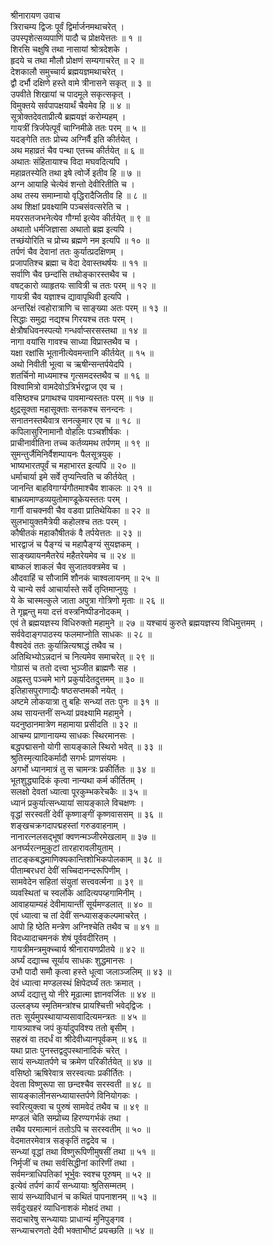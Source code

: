 श्रीनारायण उवाच  
त्रिराचम्य द्विजः पूर्वं द्विर्मार्जनमथाचरेत् ।  
उपस्पृशेत्सव्यपाणिं पादौ च प्रोक्षयेत्ततः ॥ १ ॥  
शिरसि चक्षुषि तथा नासायां श्रोत्रदेशके ।  
हृदये च तथा मौलौ प्रोक्षणं सम्यगाचरेत् ॥ २ ॥  
देशकालौ समुच्चार्य ब्रह्मयज्ञमथाचरेत् ।  
द्वौ दर्भौ दक्षिणे हस्ते वामे त्रीनासने सकृत् ॥ ३ ॥  
उपवीते शिखायां च पादमूले सकृत्सकृत् ।  
विमुक्तये सर्वपापक्षयार्थं चैवमेव हि ॥ ४ ॥  
सूत्रोक्तदेवताप्रीत्यै ब्रह्मयज्ञं करोम्यहम् ।  
गायत्रीं त्रिर्जपेत्पूर्वं चाग्निमीळे ततः परम् ॥ ५ ॥  
यदङ्‌गेति ततः प्रोच्य अग्निर्वै इति कीर्तयेत् ।  
अथ महाव्रतं चैव पन्था एतच्च कीर्तयेत् ॥ ६ ॥  
अथातः संहितायाश्च विदा मघवदित्यपि ।  
महाव्रतस्येति तथा इषे त्वोर्जे इतीव हि ॥ ७ ॥  
अग्न आयाहि चेत्येवं शन्तो देवीरितीति च ।  
अथ तस्य समाम्नायो वृद्धिरादैजितीव हि ॥ ८ ॥  
अथ शिक्षां प्रवक्ष्यामि पञ्चसंवत्सरेति च ।  
मयरसतजभनेत्येव गौर्ग्मा इत्येव कीर्तयेत् ॥ ९ ॥  
अथातो धर्मजिज्ञासा अथातो ब्रह्म इत्यपि ।  
तच्छंयोरिति च प्रोच्य ब्रह्मणे नम इत्यपि ॥ १० ॥  
तर्पणं चैव देवानां ततः कुर्यात्प्रदक्षिणम् ।  
प्रजापतिश्च ब्रह्मा च वेदा देवास्तथर्षयः ॥ ११ ॥  
सर्वाणि चैव छन्दांसि तथोङ्‌कारस्तथैव च ।  
वषट्कारो व्याहृतयः सावित्री च ततः परम् ॥ १२ ॥  
गायत्री चैव यज्ञाश्च द्यावापृथिवी इत्यपि ।  
अन्तरिक्षं त्वहोरात्राणि च साङ्ख्या अतः परम् ॥ १३ ॥  
सिद्धाः समुद्रा नद्यश्च गिरयश्च ततः परम् ।  
क्षेत्रौषधिवनस्पत्यो गन्धर्वाप्सरसस्तथा ॥ १४ ॥  
नागा वयांसि गावश्च साध्या विप्रास्तथैव च ।  
यक्षा रक्षांसि भूतानीत्येवमन्तानि कीर्तयेत् ॥ १५ ॥  
अथो निवीती भूत्वा च ऋषीन्सन्तर्पयेदपि ।  
शतर्चिनो माध्यमाश्च गृत्समदस्तथैव च ॥ १६ ॥  
विश्वामित्रो वामदेवोऽत्रिर्भरद्वाज एव च ।  
वसिष्ठश्च प्रगाथश्च पावमान्यस्ततः परम् ॥ १७ ॥  
क्षुद्रसूक्ता महासूक्ताः सनकश्च सनन्दनः ।  
सनातनस्तथैवात्र सनत्कुमार एव च ॥ १८ ॥  
कपिलासुरिनामानौ वोहलिः पञ्चशीर्षकः ।  
प्राचीनावीतिना तच्च कर्तव्यमथ तर्पणम् ॥ १९ ॥  
सुमन्तुर्जैमिनिर्वैशम्पायनः पैलसूत्रयुक् ।  
भाष्यभारतपूर्वं च महाभारत इत्यपि ॥ २० ॥  
धर्माचार्या इमे सर्वे तृप्यन्त्विति च कीर्तयेत् ।  
जानन्ति बाहविगार्ग्यगौतमाश्चैव शाकलः ॥ २१ ॥  
बाभ्रव्यमाण्डव्ययुतोमाण्डूकेयस्ततः परम् ।  
गार्गी वाचक्नवी चैव वडवा प्रातिथेयिका ॥ २२ ॥  
सुलभायुक्तमैत्रेयी कहोलश्च ततः परम् ।  
कौषीतकं महाकौषीतकं वै तर्पयेत्ततः ॥ २३ ॥  
भारद्वाजं च पैङ्‌ग्यं च महापैङ्‌ग्यं सुयज्ञकम् ।  
साङ्ख्यायनमैतरेयं महैतरेयमेव च ॥ २४ ॥  
बाष्कलं शाकलं चैव सुजातवक्त्रमेव च ।  
औदवाहिं च सौजामिं शौनकं चाश्वलायनम् ॥ २५ ॥  
ये चान्ये सर्व आचार्यास्ते सर्वे तृप्तिमाप्नुयुः ।  
ये के चास्मत्कुले जाता अपुत्रा गोत्रिणो मृताः ॥ २६ ॥  
ते गृह्णन्तु मया दत्तं वस्त्रनिष्पीडनोदकम् ।  
एवं ते ब्रह्मयज्ञस्य विधिरुक्तो महामुने ॥ २७ ॥
यश्चायं कुरुते ब्रह्मयज्ञस्य विधिमुत्तमम् ।  
सर्ववेदाङ्‌गपाठस्य फलमाप्नोति साधकः ॥ २८ ॥  
वैश्वदेवं ततः कुर्यान्नित्यश्राद्धं तथैव च ।  
अतिथिभ्योऽन्नदानं च नित्यमेव समाचरेत् ॥ २९ ॥  
गोग्रासं च ततो दत्त्वा भुञ्जीत ब्राह्मणैः सह ।  
अह्नस्तु पञ्चमे भागे प्रकुर्यादेतदुत्तमम् ॥ ३० ॥  
इतिहासपुराणाद्यैः षष्ठसप्तमकौ नयेत् ।  
अष्टमे लोकयात्रा तु बहिः सन्ध्यां ततः पुनः ॥ ३१ ॥  
अथ सायन्तनीं सन्ध्यां प्रवक्ष्यामि महामुने ।  
यदनुष्ठानमात्रेण महामाया प्रसीदति ॥ ३२ ॥  
आचम्य प्राणानायम्य साधकः स्थिरमानसः ।  
बद्धपद्मासनो योगी सायङ्काले स्थिरो भवेत् ॥ ३३ ॥  
श्रुतिस्मृत्यादिकर्मादौ सगर्भः प्राणसंयमः ।  
अगर्भो ध्यानमात्रं तु स चामन्त्रः प्रकीर्तितः ॥ ३४ ॥  
भूतशुद्ध्यादिकं कृत्वा नान्यथा कर्म कीर्तितम् ।  
सलक्षो देवतां ध्यात्वा पूरकुम्भकरेचकैः ॥ ३५ ॥  
ध्यानं प्रकुर्यात्सन्ध्यायां सायङ्काले विचक्षणः ।  
वृद्धां सरस्वतीं देवीं कृष्णाङ्‌गीं कृष्णवाससम् ॥ ३६ ॥  
शङ्‌खचक्रगदापद्महस्तां गरुडवाहनाम् ।  
नानारत्नलसद्भूषां क्वणन्मञ्जीरमेखलाम् ॥ ३७ ॥  
अनर्घ्यरत्नमुकुटां तारहारावलीयुताम् ।  
ताटङ्‌कबद्धमाणिक्यकान्तिशोभिकपोलकाम् ॥ ३८ ॥  
पीताम्बरधरां देवीं सच्चिदानन्दरूपिणीम् ।  
सामवेदेन सहितां संयुतां सत्त्ववर्त्मना ॥ ३९ ॥  
व्यवस्थितां च स्वर्लोके आदित्यपय्हगामिनीम् ।  
आवाहयाम्यहं देवीमायान्तीं सूर्यमण्डलात् ॥ ४० ॥  
एवं ध्यात्वा च तां देवीं सन्ध्यासङ्‌कल्पमाचरेत् ।  
आपो हि ष्ठेति मन्त्रेण अग्निश्चेति तथैव च ॥ ४१ ॥  
विदध्यादाचमनकं शेषं पूर्ववदीरितम् ।  
गायत्रीमन्त्रमुक्च्चार्य श्रीनारायणप्रीतये ॥ ४२ ॥  
अर्घ्यं दद्याच्च सूर्याय साधकः शुद्धमानसः ।  
उभौ पादौ समौ कृत्वा हस्ते धूत्वा जलाञ्जलिम् ॥ ४३ ॥  
देवं ध्यात्वा मण्डलस्थं क्षिपेदर्घ्यं ततः क्रमात् ।  
अर्घ्यं दद्यात्तु यो नीरे मूढात्मा ज्ञानवर्जितः ॥ ४४ ॥  
उल्लङ्‌घ्य स्मृतिमन्त्रांश्च प्रायश्चित्ती भवेद्‌द्विजः ।  
ततः सूर्यमुपस्थायाप्यसावादित्यमन्त्रतः ॥ ४५ ॥  
गायत्र्याश्च जपं कुर्यादुपविश्य ततो बृसीम् ।  
सहस्रं वा तदर्धं वा श्रीदेवीध्यानपूर्वकम् ॥ ४६ ॥  
यथा प्रातः पुनस्तद्वदुपस्थानादिकं चरेत् ।  
सायं सन्ध्यातर्पणे च क्रमेण परिकीर्तयेत् ॥ ४७ ॥  
वसिष्ठो ऋषिरेवात्र सरस्वत्याः प्रकीर्तितः ।  
देवता विष्णुरूपा सा छन्दश्चैव सरस्वती ॥ ४८ ॥  
सायङ्कालीनसन्ध्यायास्तर्पणे विनियोगकः ।  
स्वरित्युक्त्वा च पुरुषं सामवेदं तथैव च ॥ ४९ ॥  
मण्डलं चेति सम्प्रोच्य हिरण्यगर्भकं तथा ।  
तथैव परमात्मानं ततोऽपि च सरस्वतीम् ॥ ५० ॥  
वेदमातरमेवात्र सङ्‌कृतिं तद्वदेव च ।  
सन्ध्यां वृद्धां तथा विष्णुरूपिणीमुषसीं तथा ॥ ५१ ॥  
निर्मृजीं च तथा सर्वसिद्धीनां कारिणीं तथा ।  
सर्वमन्त्राधिपतिकां भूर्भुवः स्वश्च पूरुषम् ॥ ५२ ॥  
इत्येवं तर्पणं कार्यं सन्ध्यायाः श्रुतिसम्मतम् ।  
सायं सन्ध्याविधानं च कथितं पापनाशनम् ॥ ५३ ॥  
सर्वदुःखहरं व्याधिनाशकं मोक्षदं तथा ।  
सदाचारेषु सन्ध्यायाः प्राधान्यं मुनिपुङ्‌गव ।  
सन्ध्याचरणतो देवी भक्ताभीष्टं प्रयच्छति ॥ ५४ ॥
